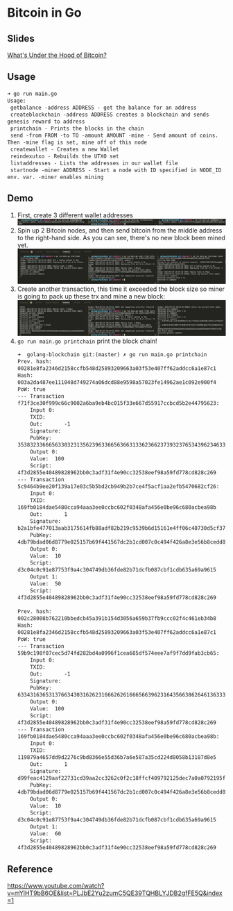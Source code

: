 # Bitcoin in Go

## Slides

[What's Under the Hood of Bitcoin?](https://hackmd.io/nzxSK_5bT7O7UM3RAWUEbg)

## Usage

```
➜ go run main.go 
Usage:
 getbalance -address ADDRESS - get the balance for an address
 createblockchain -address ADDRESS creates a blockchain and sends genesis reward to address
 printchain - Prints the blocks in the chain
 send -from FROM -to TO -amount AMOUNT -mine - Send amount of coins. Then -mine flag is set, mine off of this node
 createwallet - Creates a new Wallet
 reindexutxo - Rebuilds the UTXO set
 listaddresses - Lists the addresses in our wallet file
 startnode -miner ADDRESS - Start a node with ID specified in NODE_ID env. var. -miner enables mining
```

## Demo

1. First, create 3 different wallet addresses
    ![wallet](pics/wallet.png)
2. Spin up 2 Bitcoin nodes, and then send bitcoin from the middle address to the right-hand side. As you can see, there's no new block been mined yet.
    ![wallet](pics/send_tx.png)
3. Create another transaction, this time it exceeded the block size so miner is going to pack up these trx and mine a new block:
    ![wallet](pics/mine.png)
4. `go run main.go printchain` print the block chain!
    ```
    ➜  golang-blockchain git:(master) ✗ go run main.go printchain
    Prev. hash: 00281e8fa2346d2158ccfb548d25893209663a03f53e407ff62addcc6a1e87c1
    Hash: 003a2da487ee111048d749274a06dcd88e9598a57023fe14962ae1c092e900f4
    PoW: true
    --- Transaction f71f3ce30f999c66c9002a6ba9eb4bc015f33e667d55917ccbcd5b2e44795623:
        Input 0:
        TXID:     
        Out:       -1
        Signature: 
        PubKey:    35383233666563303231356239633665636631336236623739323765343962346339633830306265
        Output 0:
        Value:  100
        Script: 4f3d2855e40489828962bb0c3adf31f4e90cc32538eef98a59fd778cd828c269
    --- Transaction 5c9464b9ee20f139a17e03c5b5bd2cb949b2b7ce4f5acf1aa2efb5470682cf26:
        Input 0:
        TXID:     169fb0184dae5480cca94aaa3ee0ccbc602f0348afa456e0be96c680acbea98b
        Out:       1
        Signature: b2a1bfe477013aab3175614fb88adf82b219c9539b6d15161e4ff06c48730d5cf37b8c23aac63994abd08f83ff5bc29f5d5048829d7ae63823347e17b5cc2846
        PubKey:    4db79bdad06d8779e025157b69f441567dc2b1cd007c0c494f426a8e3e56b8cedd89c14a0f4bf359b0120b8cf6282dd81d854c399a97eb1a029fc8d4ca922a58
        Output 0:
        Value:  10
        Script: d3c04c0c91e87753f9a4c304749db36fde82b71dcfb087cbf1cdb635a69a9615
        Output 1:
        Value:  50
        Script: 4f3d2855e40489828962bb0c3adf31f4e90cc32538eef98a59fd778cd828c269

    Prev. hash: 002c28008b762210bbedcb45a391b154d3056a659b37fb9ccc02f4c461eb34b8
    Hash: 00281e8fa2346d2158ccfb548d25893209663a03f53e407ff62addcc6a1e87c1
    PoW: true
    --- Transaction 59b9c198f07cec5d74fd282bd4a0996f1cea685df574eee7af9f7dd9fab3cb65:
        Input 0:
        TXID:     
        Out:       -1
        Signature: 
        PubKey:    63343163653137663430316262316662626166656639623164356638626461363334316239313764
        Output 0:
        Value:  100
        Script: 4f3d2855e40489828962bb0c3adf31f4e90cc32538eef98a59fd778cd828c269
    --- Transaction 169fb0184dae5480cca94aaa3ee0ccbc602f0348afa456e0be96c680acbea98b:
        Input 0:
        TXID:     119879a4657dd9d2276c9bd8366e55d36b7a6e587a35cd224d8058b13187d8e5
        Out:       1
        Signature: d99feac4129aaf22731cd39aa2cc3262c0f2c18ffcf409792125dec7a0a0792195f2b2035b199dd6c3d7822d144881dd53cc6d0c721dfdc3168a5e6b39a515fa
        PubKey:    4db79bdad06d8779e025157b69f441567dc2b1cd007c0c494f426a8e3e56b8cedd89c14a0f4bf359b0120b8cf6282dd81d854c399a97eb1a029fc8d4ca922a58
        Output 0:
        Value:  10
        Script: d3c04c0c91e87753f9a4c304749db36fde82b71dcfb087cbf1cdb635a69a9615
        Output 1:
        Value:  60
        Script: 4f3d2855e40489828962bb0c3adf31f4e90cc32538eef98a59fd778cd828c269
    ```
## Reference

<https://www.youtube.com/watch?v=mYlHT9bB6OE&list=PLJbE2Yu2zumC5QE39TQHBLYJDB2gfFE5Q&index=1>